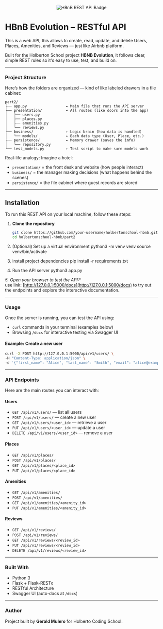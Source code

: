 <p align="center">
  <img src="https://img.shields.io/badge/HBnB-REST%20API-blueviolet" alt="HBnB REST API Badge" />
</p>

# HBnB Evolution – RESTful API

This is a web API, this allows to create, read, update, and delete Users, Places, Amenities, and Reviews — just like Airbnb platform.

Built for the Holberton School project **HBNB Evolution**, it follows clear, simple REST rules so it's easy to use, test, and build on.

---
###  Project Structure

Here’s how the folders are organized — kind of like labeled drawers in a file cabinet:

```plaintext
part2/
├── app.py                  ← Main file that runs the API server
├── presentation/           ← All routes (like doors into the app)
│   ├── users.py
│   ├── places.py
│   ├── amenities.py
│   └── reviews.py
├── business/               ← Logic brain (how data is handled)
│   └── models/             ← Each data type (User, Place, etc.)
├── persistence/            ← Memory drawer (saves the info)
│   └── repository.py
└── test_models.py          ← Test script to make sure models work
```

Real-life analogy:
Imagine a hotel:

- `presentation/` = the front desk and website (how people interact)
- `business/` = the manager making decisions (what happens behind the scenes)
- `persistence/` = the file cabinet where guest records are stored

---

## Installation

To run this REST API on your local machine, follow these steps:

1. **Clone the repository**  
   ```bash
   git clone https://github.com/your-username/holbertonschool-hbnb.git
   cd holbertonschool-hbnb/part2

 2. (Optional) Set up a virtual environment
python3 -m venv venv
source venv/bin/activate

3. Install project dependencies
pip install -r requirements.txt

4. Run the API server
python3 app.py

*5. Open your browser to test the API:**  
use link: [http://127.0.0.1:5000/docs](http://127.0.0.1:5000/docs) to try out the endpoints and explore the interactive documentation.

---

### Usage

Once the server is running, you can test the API using:

- `curl` commands in your terminal (examples below)
- Browsing `/docs` for interactive testing via Swagger UI

#### Example: Create a new user

```bash
curl -X POST http://127.0.0.1:5000/api/v1/users/ \
-H "Content-Type: application/json" \
-d '{"first_name": "Alice", "last_name": "Smith", "email": "alice@example.com", "password": "secret"}'
```

---

### API Endpoints

Here are the main routes you can interact with:

#### Users
- `GET /api/v1/users/` — list all users  
- `POST /api/v1/users/` — create a new user  
- `GET /api/v1/users/<user_id>` — retrieve a user  
- `PUT /api/v1/users/<user_id>` — update a user  
- `DELETE /api/v1/users/<user_id>` — remove a user  

####  Places
- `GET /api/v1/places/`  
- `POST /api/v1/places/`  
- `GET /api/v1/places/<place_id>`  
- `PUT /api/v1/places/<place_id>`  

#### Amenities
- `GET /api/v1/amenities/`  
- `POST /api/v1/amenities/`  
- `GET /api/v1/amenities/<amenity_id>`  
- `PUT /api/v1/amenities/<amenity_id>`  

#### Reviews
- `GET /api/v1/reviews/`  
- `POST /api/v1/reviews/`  
- `GET /api/v1/reviews/<review_id>`  
- `PUT /api/v1/reviews/<review_id>`  
- `DELETE /api/v1/reviews/<review_id>`  

---

### Built With

- Python 3  
- Flask + Flask-RESTx  
- RESTful Architecture  
- Swagger UI (auto-docs at `/docs`)  

---

### Author

Project built by **Gerald Mulero** for Holberto Coding School.
